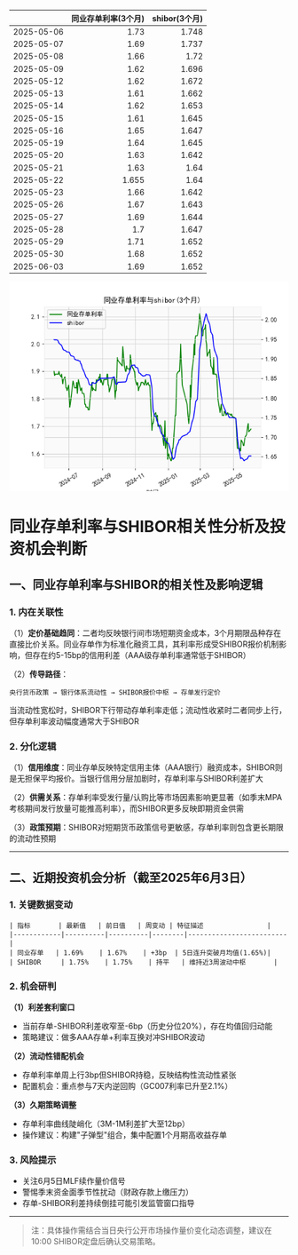 |            |   同业存单利率(3个月) |   shibor(3个月) |
|:-----------|----------------------:|----------------:|
| 2025-05-06 |                 1.73  |           1.748 |
| 2025-05-07 |                 1.69  |           1.737 |
| 2025-05-08 |                 1.66  |           1.72  |
| 2025-05-09 |                 1.62  |           1.696 |
| 2025-05-12 |                 1.62  |           1.672 |
| 2025-05-13 |                 1.61  |           1.662 |
| 2025-05-14 |                 1.62  |           1.653 |
| 2025-05-15 |                 1.61  |           1.645 |
| 2025-05-16 |                 1.65  |           1.647 |
| 2025-05-19 |                 1.64  |           1.645 |
| 2025-05-20 |                 1.63  |           1.642 |
| 2025-05-21 |                 1.63  |           1.64  |
| 2025-05-22 |                 1.655 |           1.64  |
| 2025-05-23 |                 1.66  |           1.642 |
| 2025-05-26 |                 1.67  |           1.643 |
| 2025-05-27 |                 1.69  |           1.644 |
| 2025-05-28 |                 1.7   |           1.647 |
| 2025-05-29 |                 1.71  |           1.652 |
| 2025-05-30 |                 1.68  |           1.652 |
| 2025-06-03 |                 1.69  |           1.652 |

![图](shibor_tongye.png)



# 同业存单利率与SHIBOR相关性分析及投资机会判断

## 一、同业存单利率与SHIBOR的相关性及影响逻辑

### 1. 内在关联性
（1）**定价基础趋同**：二者均反映银行间市场短期资金成本，3个月期限品种存在直接比价关系。同业存单作为标准化融资工具，其利率形成受SHIBOR报价机制影响，但存在约5-15bp的信用利差（AAA级存单利率通常低于SHIBOR）

（2）**传导路径**：
```
央行货币政策 → 银行体系流动性 → SHIBOR报价中枢 → 存单发行定价
```
当流动性宽松时，SHIBOR下行带动存单利率走低；流动性收紧时二者同步上行，但存单利率波动幅度通常大于SHIBOR

### 2. 分化逻辑
（1）**信用维度**：同业存单反映特定信用主体（AAA银行）融资成本，SHIBOR则是无担保平均报价。当银行信用分层加剧时，存单利率与SHIBOR利差扩大

（2）**供需关系**：存单利率受发行量/认购比等市场因素影响更显著（如季末MPA考核期间发行放量可能推高利率），而SHIBOR更多反映即期资金供需

（3）**政策预期**：SHIBOR对短期货币政策信号更敏感，存单利率则包含更长期限的流动性预期

---

## 二、近期投资机会分析（截至2025年6月3日）

### 1. 关键数据变动
```
| 指标       | 最新值   | 前日值   | 周变动 | 特征描述                |
|------------|----------|----------|--------|-------------------------|
| 同业存单   | 1.69%    | 1.67%    | +3bp  | 5日连升突破月均值(1.65%)|
| SHIBOR     | 1.75%    | 1.75%    | 持平   | 维持近3周波动中枢       |
```

### 2. 机会研判
**（1）利差套利窗口**
- 当前存单-SHIBOR利差收窄至-6bp（历史分位20%），存在均值回归动能
- 策略建议：做多AAA存单+利率互换对冲SHIBOR波动

**（2）流动性错配机会**
- 存单利率单周上行3bp但SHIBOR持稳，反映结构性流动性紧张
- 配置机会：重点参与7天内逆回购（GC007利率已升至2.1%）

**（3）久期策略调整**
- 存单利率曲线陡峭化（3M-1M利差扩大至12bp）
- 操作建议：构建"子弹型"组合，集中配置1个月期高收益存单

### 3. 风险提示
- 关注6月5日MLF续作量价信号
- 警惕季末资金面季节性扰动（财政存款上缴压力）
- 存单-SHIBOR利差持续倒挂可能引发监管窗口指导

---

> 注：具体操作需结合当日央行公开市场操作量价变化动态调整，建议在10:00 SHIBOR定盘后确认交易策略。